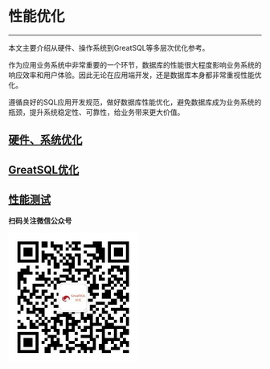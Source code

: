 # 性能优化
---

本文主要介绍从硬件、操作系统到GreatSQL等多层次优化参考。

作为应用业务系统中非常重要的一个环节，数据库的性能很大程度影响业务系统的响应效率和用户体验。因此无论在应用端开发，还是数据库本身都非常重视性能优化。

遵循良好的SQL应用开发规范，做好数据库性能优化，避免数据库成为业务系统的瓶颈，提升系统稳定性、可靠性，给业务带来更大价值。

## [硬件、系统优化](./1-hardware-and-os-optimze.md)
## [GreatSQL优化](./2-greatsql-optimze.md)
## [性能测试](./3-performance-benchmark.md)



**扫码关注微信公众号**

![greatsql-wx](../greatsql-wx.jpg)
